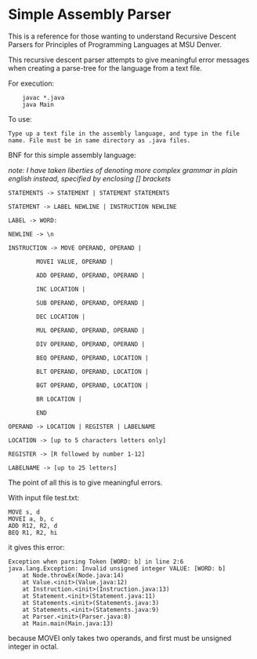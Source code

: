 # Simple Assembly Parser
This is a reference for those wanting to understand Recursive Descent Parsers for Principles of Programming Languages at MSU Denver.

This recursive descent parser attempts to give meaningful error messages when creating a parse-tree for the language from a text file.

For execution:
```
	javac *.java
	java Main
```
To use:

	Type up a text file in the assembly language, and type in the file name. File must be in same directory as .java files.


BNF for this simple assembly language:

*note: I have taken liberties of denoting more complex grammar in plain english instead, specified by enclosing [] brackets*
```
STATEMENTS -> STATEMENT | STATEMENT STATEMENTS

STATEMENT -> LABEL NEWLINE | INSTRUCTION NEWLINE

LABEL -> WORD:

NEWLINE -> \n

INSTRUCTION -> MOVE OPERAND, OPERAND |

		MOVEI VALUE, OPERAND |

		ADD OPERAND, OPERAND, OPERAND |

		INC LOCATION |

		SUB OPERAND, OPERAND, OPERAND |

		DEC LOCATION |

		MUL OPERAND, OPERAND, OPERAND |

		DIV OPERAND, OPERAND, OPERAND |

		BEQ OPERAND, OPERAND, LOCATION |

		BLT OPERAND, OPERAND, LOCATION |

		BGT OPERAND, OPERAND, LOCATION |

		BR LOCATION |

		END

OPERAND -> LOCATION | REGISTER | LABELNAME

LOCATION -> [up to 5 characters letters only]

REGISTER -> [R followed by number 1-12]

LABELNAME -> [up to 25 letters]
```

The point of all this is to give meaningful errors.

With input file test.txt:

```
MOVE s, d
MOVEI a, b, c
ADD R12, R2, d
BEQ R1, R2, hi
```

it gives this error:

```
Exception when parsing Token [WORD: b] in line 2:6
java.lang.Exception: Invalid unsigned integer VALUE: [WORD: b]
	at Node.throwEx(Node.java:14)
	at Value.<init>(Value.java:12)
	at Instruction.<init>(Instruction.java:13)
	at Statement.<init>(Statement.java:11)
	at Statements.<init>(Statements.java:3)
	at Statements.<init>(Statements.java:9)
	at Parser.<init>(Parser.java:8)
	at Main.main(Main.java:13)
```

because MOVEI only takes two operands, and first must be unsigned integer in octal.
